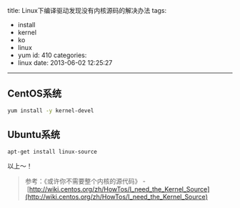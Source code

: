 title: Linux下编译驱动发现没有内核源码的解决办法
tags:
  - install
  - kernel
  - ko
  - linux
  - yum
id: 410
categories:
  - linux
date: 2013-06-02 12:25:27
---

## CentOS系统
```bash
yum install -y kernel-devel
```

## Ubuntu系统
```bash
apt-get install linux-source
```

以上～！

> 参考：《或许你不需要整个内核的源代码》 - [http://wiki.centos.org/zh/HowTos/I_need_the_Kernel_Source](http://wiki.centos.org/zh/HowTos/I_need_the_Kernel_Source)